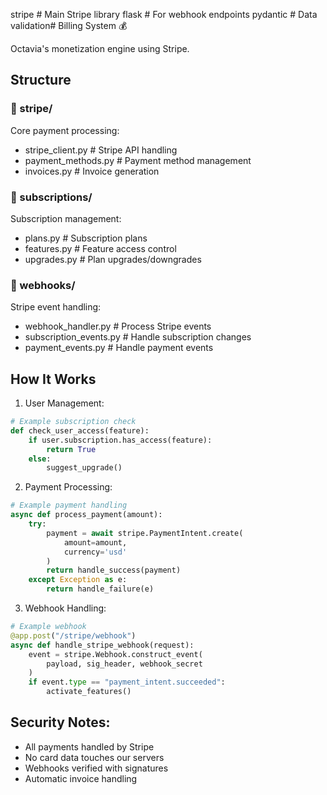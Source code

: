 stripe        # Main Stripe library
flask         # For webhook endpoints
pydantic     # Data validation# Billing System 💰

Octavia's monetization engine using Stripe.

## Structure

### 📁 stripe/
Core payment processing:
- stripe_client.py       # Stripe API handling
- payment_methods.py     # Payment method management
- invoices.py           # Invoice generation

### 📁 subscriptions/
Subscription management:
- plans.py              # Subscription plans
- features.py           # Feature access control
- upgrades.py          # Plan upgrades/downgrades

### 📁 webhooks/
Stripe event handling:
- webhook_handler.py    # Process Stripe events
- subscription_events.py # Handle subscription changes
- payment_events.py     # Handle payment events

## How It Works

1. User Management:
```python
# Example subscription check
def check_user_access(feature):
    if user.subscription.has_access(feature):
        return True
    else:
        suggest_upgrade()
```

2. Payment Processing:
```python
# Example payment handling
async def process_payment(amount):
    try:
        payment = await stripe.PaymentIntent.create(
            amount=amount,
            currency='usd'
        )
        return handle_success(payment)
    except Exception as e:
        return handle_failure(e)
```

3. Webhook Handling:
```python
# Example webhook
@app.post("/stripe/webhook")
async def handle_stripe_webhook(request):
    event = stripe.Webhook.construct_event(
        payload, sig_header, webhook_secret
    )
    if event.type == "payment_intent.succeeded":
        activate_features()
```

## Security Notes:
- All payments handled by Stripe
- No card data touches our servers
- Webhooks verified with signatures
- Automatic invoice handling

